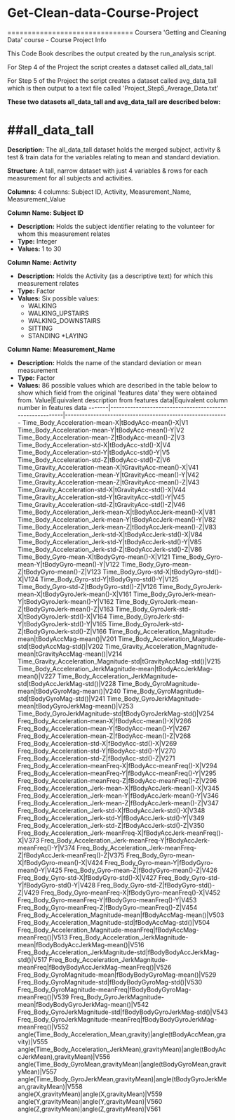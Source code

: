 ﻿# Get-Clean-data-Course-Project
===============================
Coursera 'Getting and Cleaning Data' course - Course Project Info

This Code Book describes the output created by the run_analysis script.

For Step 4 of the Project the script creates a dataset called all_data_tall

For Step 5 of the Project the script creates a dataset called avg_data_tall which is then output to a text file called
'Project_Step5_Average_Data.txt'

**These two datasets all_data_tall and avg_data_tall are described below:**

##all_data_tall
=============
**Description:**	The all_data_tall dataset holds the merged subject, activity & test & train data for the variables relating to mean and standard deviation.

**Structure:**		A tall, narrow dataset with just 4 variables & rows for each measurement for all subjects and activities.

**Columns:**  4 columns: Subject ID, Activity, Measurement_Name, Measurement_Value

 **Column Name:	Subject ID**
 * **Description:**	Holds the subject identifier relating to the volunteer for whom this measurement relates
 * **Type:**		Integer
 * **Values:**		1 to 30

 **Column Name:	Activity**
 * **Description:**	Holds the Activity (as a descriptive text) for which this measurement relates
 * **Type:** Factor
 * **Values:**		Six possible values:
   * WALKING
   * WALKING_UPSTAIRS
   * WALKING_DOWNSTAIRS
   * SITTING
   *  STANDING
   *LAYING

 **Column Name:	Measurement_Name**
 * **Description:**	Holds the name of the standard deviation or mean measurement
 * **Type:**		Factor
 * **Values:**		86 possible values which are described in the table below to show which field from the original 'features data' they were obtained from.
 Value|Equivalent description from features data|Equivalent column number in features data
 -------|---------------------------------------------------------|----------------------------------------------------------
 Time_Body_Acceleration-mean-X|tBodyAcc-mean()-X|V1
 Time_Body_Acceleration-mean-Y|tBodyAcc-mean()-Y|V2
 Time_Body_Acceleration-mean-Z|tBodyAcc-mean()-Z|V3
 Time_Body_Acceleration-std-X|tBodyAcc-std()-X|V4
 Time_Body_Acceleration-std-Y|tBodyAcc-std()-Y|V5
 Time_Body_Acceleration-std-Z|tBodyAcc-std()-Z|V6
 Time_Gravity_Acceleration-mean-X|tGravityAcc-mean()-X|V41
 Time_Gravity_Acceleration-mean-Y|tGravityAcc-mean()-Y|V42
 Time_Gravity_Acceleration-mean-Z|tGravityAcc-mean()-Z|V43
 Time_Gravity_Acceleration-std-X|tGravityAcc-std()-X|V44
 Time_Gravity_Acceleration-std-Y|tGravityAcc-std()-Y|V45
 Time_Gravity_Acceleration-std-Z|tGravityAcc-std()-Z|V46
 Time_Body_Acceleration_Jerk-mean-X|tBodyAccJerk-mean()-X|V81
 Time_Body_Acceleration_Jerk-mean-Y|tBodyAccJerk-mean()-Y|V82
 Time_Body_Acceleration_Jerk-mean-Z|tBodyAccJerk-mean()-Z|V83
 Time_Body_Acceleration_Jerk-std-X|tBodyAccJerk-std()-X|V84
 Time_Body_Acceleration_Jerk-std-Y|tBodyAccJerk-std()-Y|V85
 Time_Body_Acceleration_Jerk-std-Z|tBodyAccJerk-std()-Z|V86
 Time_Body_Gyro-mean-X|tBodyGyro-mean()-X|V121
 Time_Body_Gyro-mean-Y|tBodyGyro-mean()-Y|V122
 Time_Body_Gyro-mean-Z|tBodyGyro-mean()-Z|V123
 Time_Body_Gyro-std-X|tBodyGyro-std()-X|V124
 Time_Body_Gyro-std-Y|tBodyGyro-std()-Y|V125
 Time_Body_Gyro-std-Z|tBodyGyro-std()-Z|V126
 Time_Body_GyroJerk-mean-X|tBodyGyroJerk-mean()-X|V161
 Time_Body_GyroJerk-mean-Y|tBodyGyroJerk-mean()-Y|V162
 Time_Body_GyroJerk-mean-Z|tBodyGyroJerk-mean()-Z|V163
 Time_Body_GyroJerk-std-X|tBodyGyroJerk-std()-X|V164
 Time_Body_GyroJerk-std-Y|tBodyGyroJerk-std()-Y|V165
 Time_Body_GyroJerk-std-Z|tBodyGyroJerk-std()-Z|V166
 Time_Body_Acceleration_Magnitude-mean|tBodyAccMag-mean()|V201
 Time_Body_Acceleration_Magnitude-std|tBodyAccMag-std()|V202
 Time_Gravity_Acceleration_Magnitude-mean|tGravityAccMag-mean()|V214
 Time_Gravity_Acceleration_Magnitude-std|tGravityAccMag-std()|V215
 Time_Body_Acceleration_JerkMagnitude-mean|tBodyAccJerkMag-mean()|V227
 Time_Body_Acceleration_JerkMagnitude-std|tBodyAccJerkMag-std()|V228
 Time_Body_GyroMagnitude-mean|tBodyGyroMag-mean()|V240
 Time_Body_GyroMagnitude-std|tBodyGyroMag-std()|V241
 Time_Body_GyroJerkMagnitude-mean|tBodyGyroJerkMag-mean()|V253
 Time_Body_GyroJerkMagnitude-std|tBodyGyroJerkMag-std()|V254
 Freq_Body_Acceleration-mean-X|fBodyAcc-mean()-X|V266
 Freq_Body_Acceleration-mean-Y|fBodyAcc-mean()-Y|V267
 Freq_Body_Acceleration-mean-Z|fBodyAcc-mean()-Z|V268
 Freq_Body_Acceleration-std-X|fBodyAcc-std()-X|V269
 Freq_Body_Acceleration-std-Y|fBodyAcc-std()-Y|V270
 Freq_Body_Acceleration-std-Z|fBodyAcc-std()-Z|V271
 Freq_Body_Acceleration-meanFreq-X|fBodyAcc-meanFreq()-X|V294
 Freq_Body_Acceleration-meanFreq-Y|fBodyAcc-meanFreq()-Y|V295
 Freq_Body_Acceleration-meanFreq-Z|fBodyAcc-meanFreq()-Z|V296
 Freq_Body_Acceleration_Jerk-mean-X|fBodyAccJerk-mean()-X|V345
 Freq_Body_Acceleration_Jerk-mean-Y|fBodyAccJerk-mean()-Y|V346
 Freq_Body_Acceleration_Jerk-mean-Z|fBodyAccJerk-mean()-Z|V347
 Freq_Body_Acceleration_Jerk-std-X|fBodyAccJerk-std()-X|V348
 Freq_Body_Acceleration_Jerk-std-Y|fBodyAccJerk-std()-Y|V349
 Freq_Body_Acceleration_Jerk-std-Z|fBodyAccJerk-std()-Z|V350
 Freq_Body_Acceleration_Jerk-meanFreq-X|fBodyAccJerk-meanFreq()-X|V373
 Freq_Body_Acceleration_Jerk-meanFreq-Y|fBodyAccJerk-meanFreq()-Y|V374
 Freq_Body_Acceleration_Jerk-meanFreq-Z|fBodyAccJerk-meanFreq()-Z|V375
 Freq_Body_Gyro-mean-X|fBodyGyro-mean()-X|V424
 Freq_Body_Gyro-mean-Y|fBodyGyro-mean()-Y|V425
 Freq_Body_Gyro-mean-Z|fBodyGyro-mean()-Z|V426
 Freq_Body_Gyro-std-X|fBodyGyro-std()-X|V427
 Freq_Body_Gyro-std-Y|fBodyGyro-std()-Y|V428
 Freq_Body_Gyro-std-Z|fBodyGyro-std()-Z|V429
 Freq_Body_Gyro-meanFreq-X|fBodyGyro-meanFreq()-X|V452
 Freq_Body_Gyro-meanFreq-Y|fBodyGyro-meanFreq()-Y|V453
 Freq_Body_Gyro-meanFreq-Z|fBodyGyro-meanFreq()-Z|V454
 Freq_Body_Acceleration_Magnitude-mean|fBodyAccMag-mean()|V503
 Freq_Body_Acceleration_Magnitude-std|fBodyAccMag-std()|V504
 Freq_Body_Acceleration_Magnitude-meanFreq|fBodyAccMag-meanFreq()|V513
 Freq_Body_Acceleration_JerkMagnitude-mean|fBodyBodyAccJerkMag-mean()|V516
 Freq_Body_Acceleration_JerkMagnitude-std|fBodyBodyAccJerkMag-std()|V517
 Freq_Body_Acceleration_JerkMagnitude-meanFreq|fBodyBodyAccJerkMag-meanFreq()|V526
 Freq_Body_GyroMagnitude-mean|fBodyBodyGyroMag-mean()|V529
 Freq_Body_GyroMagnitude-std|fBodyBodyGyroMag-std()|V530
 Freq_Body_GyroMagnitude-meanFreq|fBodyBodyGyroMag-meanFreq()|V539
 Freq_Body_GyroJerkMagnitude-mean|fBodyBodyGyroJerkMag-mean()|V542
 Freq_Body_GyroJerkMagnitude-std|fBodyBodyGyroJerkMag-std()|V543
 Freq_Body_GyroJerkMagnitude-meanFreq|fBodyBodyGyroJerkMag-meanFreq()|V552
 angle(Time_Body_Acceleration_Mean,gravity)|angle(tBodyAccMean,gravity)|V555
 angle(Time_Body_Acceleration_JerkMean),gravityMean)|angle(tBodyAccJerkMean),gravityMean)|V556
 angle(Time_Body_GyroMean,gravityMean)|angle(tBodyGyroMean,gravityMean)|V557
 angle(Time_Body_GyroJerkMean,gravityMean)|angle(tBodyGyroJerkMean,gravityMean)|V558
 angle(X,gravityMean)|angle(X,gravityMean)|V559
 angle(Y,gravityMean)|angle(Y,gravityMean)|V560
 angle(Z,gravityMean)|angle(Z,gravityMean)|V561 
